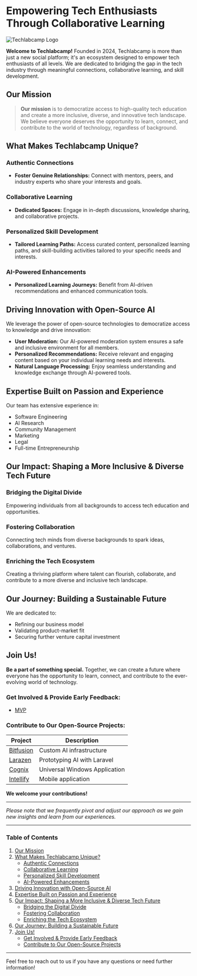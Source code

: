 # Empowering Tech Enthusiasts Through Collaborative Learning

![Techlabcamp Logo](https://techlabcamp.ai/upload/images/logo/zeYQ-dashboard-techlabcamp-logo.png)

**Welcome to Techlabcamp!** Founded in 2024, Techlabcamp is more than just a new social platform; it's an ecosystem designed to empower tech enthusiasts of all levels. We are dedicated to bridging the gap in the tech industry through meaningful connections, collaborative learning, and skill development.

## Our Mission

> **Our mission** is to democratize access to high-quality tech education and create a more inclusive, diverse, and innovative tech landscape. We believe everyone deserves the opportunity to learn, connect, and contribute to the world of technology, regardless of background.

## What Makes Techlabcamp Unique?

### Authentic Connections

- **Foster Genuine Relationships:** Connect with mentors, peers, and industry experts who share your interests and goals.

### Collaborative Learning

- **Dedicated Spaces:** Engage in in-depth discussions, knowledge sharing, and collaborative projects.

### Personalized Skill Development

- **Tailored Learning Paths:** Access curated content, personalized learning paths, and skill-building activities tailored to your specific needs and interests.

### AI-Powered Enhancements

- **Personalized Learning Journeys:** Benefit from AI-driven recommendations and enhanced communication tools.

## Driving Innovation with Open-Source AI

We leverage the power of open-source technologies to democratize access to knowledge and drive innovation:

- **User Moderation:** Our AI-powered moderation system ensures a safe and inclusive environment for all members.
- **Personalized Recommendations:** Receive relevant and engaging content based on your individual learning needs and interests.
- **Natural Language Processing:** Enjoy seamless understanding and knowledge exchange through AI-powered tools.

## Expertise Built on Passion and Experience

Our team has extensive experience in:

- Software Engineering
- AI Research
- Community Management
- Marketing
- Legal
- Full-time Entrepreneurship

## Our Impact: Shaping a More Inclusive & Diverse Tech Future

### Bridging the Digital Divide

Empowering individuals from all backgrounds to access tech education and opportunities.

### Fostering Collaboration

Connecting tech minds from diverse backgrounds to spark ideas, collaborations, and ventures.

### Enriching the Tech Ecosystem

Creating a thriving platform where talent can flourish, collaborate, and contribute to a more diverse and inclusive tech landscape.

## Our Journey: Building a Sustainable Future

We are dedicated to:

- Refining our business model
- Validating product-market fit
- Securing further venture capital investment

## Join Us!

**Be a part of something special.** Together, we can create a future where everyone has the opportunity to learn, connect, and contribute to the ever-evolving world of technology.

### Get Involved & Provide Early Feedback:

- [MVP](https://techlabcamp.ai/)

### Contribute to Our Open-Source Projects:

| Project     | Description |
|-------------|-------------|
| [Bitfusion](https://github.com/binarybrainiacs/bitfusion) | Custom AI infrastructure |
| [Larazen](https://github.com/binarybrainiacs/larazen)     | Prototyping AI with Laravel |
| [Cognix](https://github.com/binarybrainiacs/cognix)       | Universal Windows Application |
| [Intellify](https://github.com/binarybrainiacs/intellify) | Mobile application |

**We welcome your contributions!**

---

*Please note that we frequently pivot and adjust our approach as we gain new insights and learn from our experiences.*

---

### Table of Contents

1. [Our Mission](#our-mission)
2. [What Makes Techlabcamp Unique?](#what-makes-techlabcamp-unique)
   - [Authentic Connections](#authentic-connections)
   - [Collaborative Learning](#collaborative-learning)
   - [Personalized Skill Development](#personalized-skill-development)
   - [AI-Powered Enhancements](#ai-powered-enhancements)
3. [Driving Innovation with Open-Source AI](#driving-innovation-with-open-source-ai)
4. [Expertise Built on Passion and Experience](#expertise-built-on-passion-and-experience)
5. [Our Impact: Shaping a More Inclusive & Diverse Tech Future](#our-impact-shaping-a-more-inclusive--diverse-tech-future)
   - [Bridging the Digital Divide](#bridging-the-digital-divide)
   - [Fostering Collaboration](#fostering-collaboration)
   - [Enriching the Tech Ecosystem](#enriching-the-tech-ecosystem)
6. [Our Journey: Building a Sustainable Future](#our-journey-building-a-sustainable-future)
7. [Join Us!](#join-us)
   - [Get Involved & Provide Early Feedback](#get-involved--provide-early-feedback)
   - [Contribute to Our Open-Source Projects](#contribute-to-our-open-source-projects)

---

Feel free to reach out to us if you have any questions or need further information!
